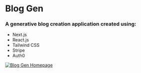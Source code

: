 # Blog Gen
### A generative blog creation application created using:
* Next.js
* React.js
* Tailwind CSS
* Stripe
* Auth0

<a href="https://blog-gen-ncain24.vercel.app">![Blog Gen Homepage](https://github.com/NCain24/Blog-Gen/assets/88724898/87ca26c6-6da5-48e8-af10-c8dc2561e59c)</a>

